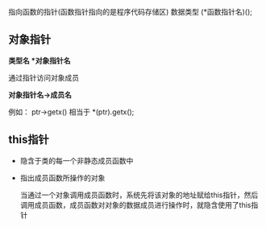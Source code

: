 指向函数的指针(函数指针指向的是程序代码存储区)
数据类型 (*函数指针名)();


## 对象指针
**类型名 \*对象指针名**

通过指针访问对象成员

**对象指针名->成员名**

例如： ptr->getx() 相当于 \*(ptr).getx();

## this指针
- 隐含于类的每一个非静态成员函数中

- 指出成员函数所操作的对象
  
  当通过一个对象调用成员函数时，系统先将该对象的地址赋给this指针，然后调用成员函数，成员函数对对象的数据成员进行操作时，就隐含使用了this指针
